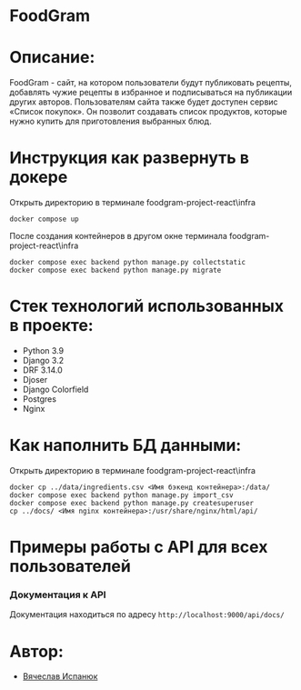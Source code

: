 # FoodGram

# Описание:
FoodGram - сайт, на котором пользователи будут публиковать рецепты, добавлять чужие 
рецепты в избранное и подписываться на публикации других авторов. Пользователям сайта 
также будет доступен сервис «Список покупок». Он позволит создавать список продуктов, 
которые нужно купить для приготовления выбранных блюд.


# Инструкция как развернуть в докере

Открыть директорию в терминале foodgram-project-react\infra
```
docker compose up
```
После создания контейнеров в другом окне терминала foodgram-project-react\infra
```
docker compose exec backend python manage.py collectstatic
docker compose exec backend python manage.py migrate
```


# Стек технологий использованных в проекте:

- Python 3.9
- Django 3.2
- DRF 3.14.0
- Djoser
- Django Colorfield
- Postgres 
- Nginx

# Как наполнить БД данными:

Открыть директорию в терминале foodgram-project-react\infra
```
docker cp ../data/ingredients.csv <Имя бэкенд контейнера>:/data/
docker compose exec backend python manage.py import_csv
docker compose exec backend python manage.py createsuperuser
cp ../docs/ <Имя nginx контейнера>:/usr/share/nginx/html/api/

```

# Примеры работы с API для всех пользователей

### Документация к API

Документация находиться по адресу `http://localhost:9000/api/docs/`


# Автор:

- [Вячеслав Испанюк](https://github.com/Basmelek18)